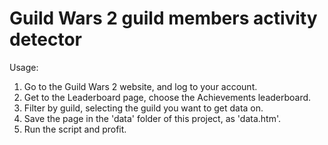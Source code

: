 Guild Wars 2 guild members activity detector
============================================

Usage:

1. Go to the Guild Wars 2 website, and log to your account.
2. Get to the Leaderboard page, choose the Achievements leaderboard.
3. Filter by guild, selecting the guild you want to get data on.
4. Save the page in the 'data' folder of this project, as 'data.htm'.
5. Run the script and profit.
